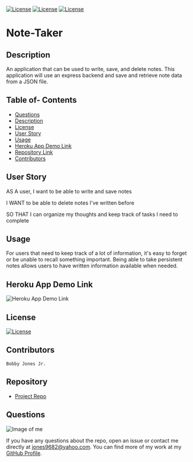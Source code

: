 
[![License](http://img.shields.io/:MadeBy-BJonesJr-lightgreen?logo=gitHub)](https://github.com/jones9682/Note-Taker)
[![License](https://img.shields.io/github/repo-size/jones9682/Note-Taker?logo=gitHub)](https://github.com/jones9682/Note-Taker)
[![License](https://img.shields.io/github/languages/top/jones9682/Note-Taker?logo=github&logoColor=yellow)](https://github.com/jones9682/Note-Taker)

# **Note-Taker**

## Description

An application that can be used to write, save, and delete notes. This application will use an express backend and save and retrieve note data from a JSON file.

## Table of- Contents
- [Questions](#Questions)
- [Description](#Description)
- [License](#License)
- [User Story](#User_Story)
- [Usage](#Usage)
- [Heroku App Demo Link](#Heroku_App_Demo_link)
- [Repository Link](#Repository)
- [Contributors](#Contributors) 

## User Story

AS A user, I want to be able to write and save notes

I WANT to be able to delete notes I've written before

SO THAT I can organize my thoughts and keep track of tasks I need to complete

## Usage

For users that need to keep track of a lot of information, it's easy to forget or be unable to recall something important. Being able to take persistent notes allows users to have written information available when needed.

## Heroku App Demo Link

![Heroku App Demo Link]()

## License

[![License](http://img.shields.io/:license-MIT-blue.svg)](./LICENSE)

## Contributors
``
Bobby Jones Jr.
``
## Repository

- [Project Repo](https://github.com/jones9682/Note-Taker)

## Questions

![Image of me](https://avatars3.githubusercontent.com/u/64339522?v=4)


If you have any questions about the repo, open an issue or contact me directly at jones9682@yahoo.com. You can find more of my work at my [GitHub Profile](https://github.com/jones9682).
  
  
